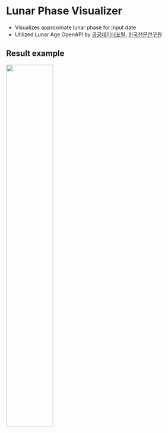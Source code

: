 # Lunar Phase Visualizer
* Visualizes approximate lunar phase for input date
* Utilized Lunar Age OpenAPI by [공공데이터포털](https://data.go.kr), [한국천문연구원](https://kasi.re.kr)

## Result example
<img src="https://user-images.githubusercontent.com/47859342/98433873-2e997600-210e-11eb-8c08-ff3696da74b2.png" width="50%">

